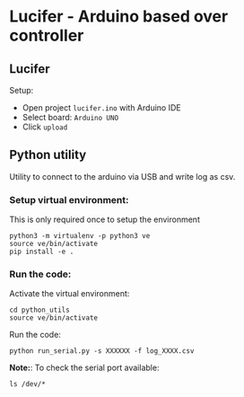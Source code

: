 # Lucifer - Arduino based over controller

## Lucifer

Setup:
- Open project `lucifer.ino` with  Arduino IDE
- Select board: `Arduino UNO`
- Click `upload`

## Python utility

Utility to connect to the arduino via USB and write log as csv.

### Setup virtual environment:

This is only required once to setup the environment

```
python3 -m virtualenv -p python3 ve
source ve/bin/activate
pip install -e .
```

### Run the code:

Activate the virtual environment:
```
cd python_utils
source ve/bin/activate
```

Run the code:
```
python run_serial.py -s XXXXXX -f log_XXXX.csv
```

**Note:**: To check the serial port available:
```
ls /dev/*
```

